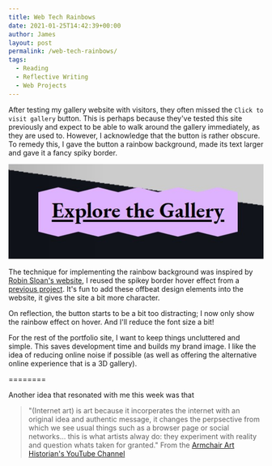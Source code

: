 ```yaml
---
title: Web Tech Rainbows
date: 2021-01-25T14:42:39+00:00
author: James
layout: post
permalink: /web-tech-rainbows/
tags:
  - Reading
  - Reflective Writing
  - Web Projects
---
```


After testing my gallery website with visitors, they often missed the `Click to visit gallery` button. This is perhaps because they've tested this site previously and expect to be able to walk around the gallery immediately, as they are used to. However, I acknowledge that the button is rather obscure. To remedy this, I gave the button a rainbow background, made its text larger and gave it a fancy spiky border.

![Rainbow Button](https://raw.githubusercontent.com/jhancock532/blog/master/wp-content/uploads/2021/01/rainbow-button.jpg)

The technique for implementing the rainbow background was inspired by [Robin Sloan's website](https://www.robinsloan.com/), I reused the spikey border hover effect from a [previous project](https://jhancock532.github.io/link-hover-effects/). It's fun to add these offbeat design elements into the website, it gives the site a bit more character. 

On reflection, the button starts to be a bit too distracting; I now only show the rainbow effect on hover. And I'll reduce the font size a bit!

For the rest of the portfolio site, I want to keep things uncluttered and simple. This saves development time and builds my brand image. I like the idea of reducing online noise if possible (as well as offering the alternative online experience that is a 3D gallery).

========

Another idea that resonated with me this week was that 
> "(Internet art) is art because it incorperates the internet with an original idea and authentic message, it changes the perpsective from which we see usual things such as a browser page or social networks... this is what artists alway do: they experiment with reality and question whats taken for granted."
From the [Armchair Art Historian's YouTube Channel](https://www.youtube.com/watch?v=6HYLLYkcapw)
